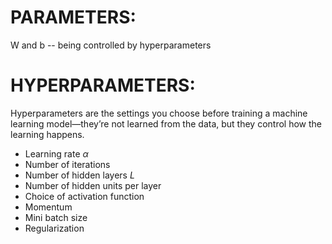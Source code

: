 # PARAMETERS: 
W and b -- being controlled by hyperparameters

# HYPERPARAMETERS:
Hyperparameters are the settings you choose before training a machine learning model—they’re not learned from the data, but they control how the learning happens.
* Learning rate $\alpha$
* Number of iterations
* Number of hidden layers $L$
* Number of hidden units per layer
* Choice of activation function
* Momentum
* Mini batch size
* Regularization